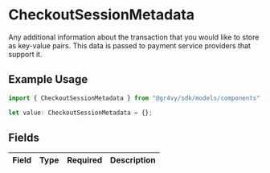 # CheckoutSessionMetadata

Any additional information about the transaction that you would like to store as key-value pairs. This data is passed to payment service providers that support it.

## Example Usage

```typescript
import { CheckoutSessionMetadata } from "@gr4vy/sdk/models/components";

let value: CheckoutSessionMetadata = {};
```

## Fields

| Field       | Type        | Required    | Description |
| ----------- | ----------- | ----------- | ----------- |